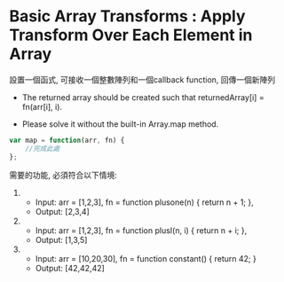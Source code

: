 # Basic Array Transforms : Apply Transform Over Each Element in Array

設置一個函式, 可接收一個整數陣列和一個callback function,  回傳一個新陣列

- The returned array should be created such that returnedArray[i] = fn(arr[i], i).

- Please solve it without the built-in Array.map method.

```javascript
var map = function(arr, fn) {
    //完成此處
};
```

需要的功能, 必須符合以下情境: 

1. - Input: arr = [1,2,3], fn = function plusone(n) { return n + 1; }, 
   - Output: [2,3,4]
2. - Input: arr = [1,2,3], fn = function plusI(n, i) { return n + i; }, 
   - Output: [1,3,5]
3. - Input: arr = [10,20,30], fn = function constant() { return 42; }
   - Output: [42,42,42]